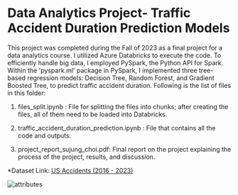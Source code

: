 # Data Analytics Project- Traffic Accident Duration Prediction Models

This project was completed during the Fall of 2023 as a final project for a data analytics course. I utilized Azure Databricks to execute the code. To efficiently handle big data, I employed PySpark, the Python API for Spark. Within the 'pyspark.ml' package in PySpark, I implemented three tree-based regression models: Decision Tree, Random Forest, and Gradient Boosted Tree, to predict traffic accident duration. Following is the list of files in this folder:

1. files_split.ipynb : File for splitting the files into chunks; after creating the files, all of them need to be loaded into Databricks.

2. traffic_accident_duration_prediction.ipynb : File that contains all the code and outputs.

3. project_report_sujung_choi.pdf: Final report on the project explaining the process of the project, results, and discussion. 

*Dataset Link: [US Accidents (2016 - 2023)](https://www.kaggle.com/datasets/sobhanmoosavi/us-accidents)


![attributes](https://github.com/Su-Jung-Choi/big_data_project/assets/88897881/981259ee-30f1-4dcb-a74d-84d0b38d138d)
